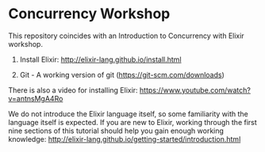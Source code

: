 # Concurrency Workshop

This repository coincides with an Introduction to Concurrency with Elixir
workshop.

1) Install Elixir: http://elixir-lang.github.io/install.html

2) Git - A working version of git (https://git-scm.com/downloads)

There is also a video for installing Elixir: https://www.youtube.com/watch?v=antnsMgA4Ro

We do not introduce the Elixir language itself, so some familiarity with the
language itself is expected. If you are new to Elixir, working through the first
nine sections of this tutorial should help you gain enough working knowledge:
http://elixir-lang.github.io/getting-started/introduction.html
